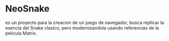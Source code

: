 # NeoSnake
 es un proyecto para la creacion de un juego de navegador, busca replicar la esencia del Snake clasico, pero modernizandola usando referencias de la pelicula Matrix.
